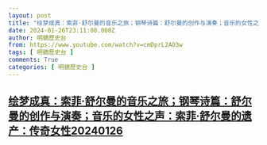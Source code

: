 ```yaml
---
layout: post
title: "绘梦成真：索菲·舒尔曼的音乐之旅；钢琴诗篇：舒尔曼的创作与演奏；音乐的女性之声：索菲·舒尔曼的遗产：传奇女性20240126"
date: 2024-01-26T23:11:08.000Z
author: 明鏡歷史台
from: https://www.youtube.com/watch?v=cmDprL2AO3w
tags: [ 明鏡歷史台 ]
comments: True
categories: [ 明鏡歷史台 ]
---
```

<!--1706310668000-->
[绘梦成真：索菲·舒尔曼的音乐之旅；钢琴诗篇：舒尔曼的创作与演奏；音乐的女性之声：索菲·舒尔曼的遗产：传奇女性20240126](https://www.youtube.com/watch?v=cmDprL2AO3w)
------

<div>

</div>
